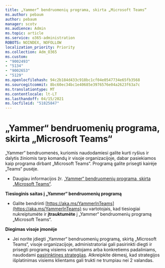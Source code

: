 ```yaml
---
title: „Yammer“ bendruomenių programa, skirta „Microsoft Teams“
ms.author: pebaum
author: pebaum
manager: scotv
ms.audience: Admin
ms.topic: article
ms.service: o365-administration
ROBOTS: NOINDEX, NOFOLLOW
localization_priority: Priority
ms.collection: Adm_O365
ms.custom:
- "9002493"
- "5134"
- "9002653"
- "5129"
ms.openlocfilehash: 94c2b184d433c918bc1cf04e0547734e65fb3568
ms.sourcegitcommit: 8bc60ec34bc1e40685e3976576e04a2623f63a7c
ms.translationtype: MT
ms.contentlocale: lt-LT
ms.lasthandoff: 04/15/2021
ms.locfileid: "51825847"
---
```

# <a name="yammer-communities-app-for-microsoft-teams"></a>„Yammer“ bendruomenių programa, skirta „Microsoft Teams“

„Yammer“ bendruomenės, kuriomis naudodamiesi galite kurti ryšius ir dalytis žiniomis tarp komandų ir visoje organizacijoje, dabar pasiekiamos kaip programa dirbant „Microsoft Teams“. Programą galite prisegti kairėje „Teams“ pusėje. 

- Daugiau informacijos žr. [„Yammer“ bendruomenių programa, skirta „Microsoft Teams“](https://go.microsoft.com/fwlink/?linkid=2127757&clcid=0x409).

**Tiesioginis saitas į „Yammer“ bendruomenių programą**

- Galite bendrinti [https://aka.ms/YammerInTeams](https://aka.ms/YammerInTeams) su vartotojais, kad tiesiogiai nukreiptumėte ir **įtrauktumėte** į „Yammer“ bendruomenių programą „Microsoft Teams“.

**Diegimas visoje įmonėje**

- Jei norite įdiegti „Yammer“ bendruomenių programą, skirtą „Microsoft Teams“, visoje organizacijoje, administratoriai gali pasirinkti diegti ir prisegti programą visiems vartotojams arba konkretiems padaliniams, naudodami [pasirinktines strategijas](https://docs.microsoft.com/microsoftteams/manage-apps). Atkreipkite dėmesį, kad strategijos išplatinimas visiems klientams gali trukti ne trumpiau nei 2 valandas.
